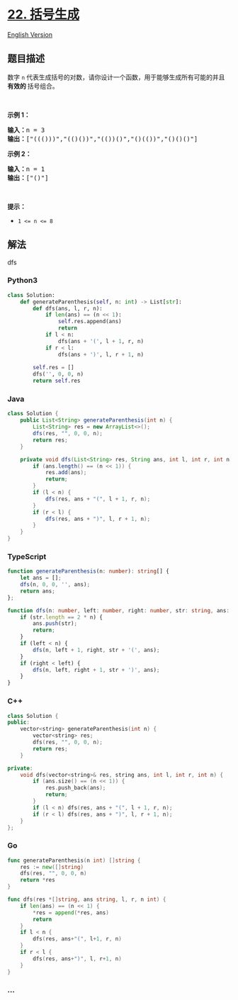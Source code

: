 # [22. 括号生成](https://leetcode-cn.com/problems/generate-parentheses)

[English Version](https://cdn.jsdelivr.net/gh/doocs/leetcode@main/solution/0000-0099/0022.Generate%20Parentheses/README_EN.md)

## 题目描述

<!-- 这里写题目描述 -->

<p>数字 <code>n</code> 代表生成括号的对数，请你设计一个函数，用于能够生成所有可能的并且 <strong>有效的 </strong>括号组合。</p>

<p> </p>

<p><strong>示例 1：</strong></p>

<pre>
<strong>输入：</strong>n = 3
<strong>输出：</strong>["((()))","(()())","(())()","()(())","()()()"]
</pre>

<p><strong>示例 2：</strong></p>

<pre>
<strong>输入：</strong>n = 1
<strong>输出：</strong>["()"]
</pre>

<p> </p>

<p><strong>提示：</strong></p>

<ul>
	<li><code>1 <= n <= 8</code></li>
</ul>


## 解法

<!-- 这里可写通用的实现逻辑 -->

dfs

<!-- tabs:start -->

### **Python3**

<!-- 这里可写当前语言的特殊实现逻辑 -->

```python
class Solution:
    def generateParenthesis(self, n: int) -> List[str]:
        def dfs(ans, l, r, n):
            if len(ans) == (n << 1):
                self.res.append(ans)
                return
            if l < n:
                dfs(ans + '(', l + 1, r, n)
            if r < l:
                dfs(ans + ')', l, r + 1, n)
        
        self.res = []
        dfs('', 0, 0, n)
        return self.res
```

### **Java**

<!-- 这里可写当前语言的特殊实现逻辑 -->

```java
class Solution {
    public List<String> generateParenthesis(int n) {
        List<String> res = new ArrayList<>();
        dfs(res, "", 0, 0, n);
        return res;
    }

    private void dfs(List<String> res, String ans, int l, int r, int n) {
        if (ans.length() == (n << 1)) {
            res.add(ans);
            return;
        }
        if (l < n) {
            dfs(res, ans + "(", l + 1, r, n);
        }
        if (r < l) {
            dfs(res, ans + ")", l, r + 1, n);
        }
    }
}
```

### **TypeScript**

```ts
function generateParenthesis(n: number): string[] {
    let ans = [];
    dfs(n, 0, 0, '', ans);
    return ans;
};

function dfs(n: number, left: number, right: number, str: string, ans: string[]) {
    if (str.length == 2 * n) {
        ans.push(str);
        return;
    }
    if (left < n) {
        dfs(n, left + 1, right, str + '(', ans);
    }
    if (right < left) {
        dfs(n, left, right + 1, str + ')', ans);
    }
}
```

### **C++**

```cpp
class Solution {
public:
    vector<string> generateParenthesis(int n) {
        vector<string> res;
        dfs(res, "", 0, 0, n);
        return res;
    }

private:
    void dfs(vector<string>& res, string ans, int l, int r, int n) {
        if (ans.size() == (n << 1)) {
            res.push_back(ans);
            return;
        }
        if (l < n) dfs(res, ans + "(", l + 1, r, n);
        if (r < l) dfs(res, ans + ")", l, r + 1, n);
    }
};
```

### **Go**

```go
func generateParenthesis(n int) []string {
	res := new([]string)
	dfs(res, "", 0, 0, n)
	return *res
}

func dfs(res *[]string, ans string, l, r, n int) {
	if len(ans) == (n << 1) {
		*res = append(*res, ans)
		return
	}
	if l < n {
		dfs(res, ans+"(", l+1, r, n)
	}
	if r < l {
		dfs(res, ans+")", l, r+1, n)
	}
}
```

### **...**

```

```

<!-- tabs:end -->
